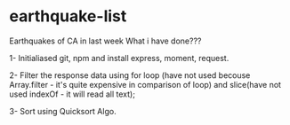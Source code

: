 # earthquake-list
Earthquakes of CA in last week
What i have done???

1- Initialiased git, npm and install express, moment, request.

2- Filter the  response data using for loop (have not used becouse Array.filter - it's quite expensive in comparison of loop) and 
slice(have not used indexOf - it will read all text);

3- Sort using Quicksort Algo.
